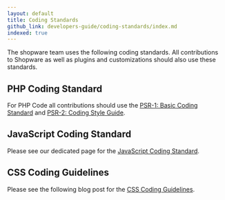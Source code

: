 ```yaml
---
layout: default
title: Coding Standards
github_link: developers-guide/coding-standards/index.md
indexed: true
---
```


The shopware team uses the following coding standards. All contributions to Shopware as well as plugins and customizations should also use these standards. 

## PHP Coding Standard
For PHP Code all contributions should use the [PSR-1: Basic Coding Standard](http://www.php-fig.org/psr/psr-1/) and [PSR-2: Coding Style Guide](http://www.php-fig.org/psr/psr-2/).

## JavaScript Coding Standard
Please see our dedicated page for the [JavaScript Coding Standard](/designers-guide/javascript-coding-style/).

## CSS Coding Guidelines
Please see the following blog post for the [CSS Coding Guidelines](/blog/2016/08/26/css-coding-guidelines/).

